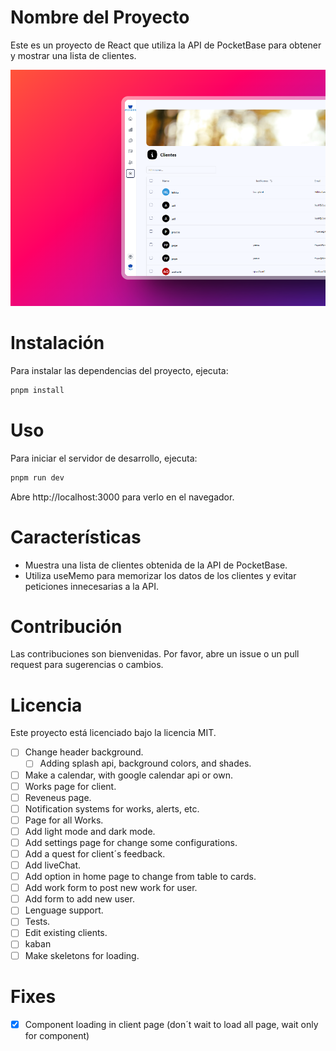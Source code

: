 # Nombre del Proyecto

Este es un proyecto de React que utiliza la API de PocketBase para obtener y mostrar una lista de clientes.

![](./public/screenshot.png)

# Instalación

Para instalar las dependencias del proyecto, ejecuta:

```bash
pnpm install
```

# Uso

Para iniciar el servidor de desarrollo, ejecuta:

```bash
pnpm run dev
```

Abre http://localhost:3000 para verlo en el navegador.

# Características

- Muestra una lista de clientes obtenida de la API de PocketBase.
- Utiliza useMemo para memorizar los datos de los clientes y evitar peticiones innecesarias a la API.

# Contribución

Las contribuciones son bienvenidas. Por favor, abre un issue o un pull request para sugerencias o cambios.

# Licencia

Este proyecto está licenciado bajo la licencia MIT.

- [ ] Change header background.
  - [ ] Adding splash api, background colors, and shades.
- [ ] Make a calendar, with google calendar api or own.
- [ ] Works page for client.
- [ ] Reveneus page.
- [ ] Notification systems for works, alerts, etc.
- [ ] Page for all Works.
- [ ] Add light mode and dark mode.
- [ ] Add settings page for change some configurations.
- [ ] Add a quest for client´s feedback.
- [ ] Add liveChat.
- [ ] Add option in home page to change from table to cards.
- [ ] Add work form to post new work for user.
- [ ] Add form to add new user.
- [ ] Lenguage support.
- [ ] Tests.
- [ ] Edit existing clients.
- [ ] kaban
- [ ] Make skeletons for loading.

# Fixes

- [x] Component loading in client page (don´t wait to load all page, wait only for component)
